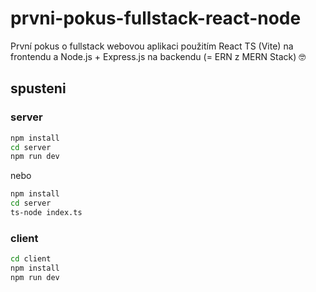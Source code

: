 # prvni-pokus-fullstack-react-node
První pokus o fullstack webovou aplikaci použitím React TS (Vite) na frontendu a Node.js + Express.js na backendu (= ERN z MERN Stack) 🤓

## spusteni 
### server
```bash
npm install
cd server
npm run dev
```

nebo
```bash
npm install
cd server
ts-node index.ts
```

### client 
```bash
cd client
npm install
npm run dev
```
